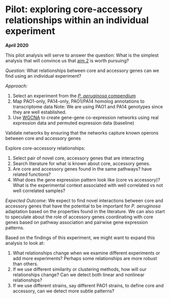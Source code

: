 # Pilot: exploring core-accessory relationships within an individual experiment

**April 2020**

This pilot analysis will serve to answer the question: What is the simplest analysis that will convince us that [aim 2](../README.md) is worth pursuing?


*Question:*  What relationships between core and accessory genes can we find using an individual experiment? 

*Approach:*
1. Select an experiment from the [*P. aeruginosa* compendium](https://msystems.asm.org/content/1/1/e00025-15)
2. Map PAO1-only, PA14-only, PAO1/PA14 homolog annotations to transcriptome data
Note: We are using PAO1 and PA14 genotypes since they are well established.
3. Use [WGCNA](https://bmcbioinformatics.biomedcentral.com/articles/10.1186/1471-2105-9-559) to create gene-gene co-expression networks using real expression data and permuted expression data (baseline)

Validate networks by ensuring that the networks capture known operons between core and accessory genes

Explore core-accessory relationships:
1. Select pair of novel core, accessory genes that are interacting
2. Search literature for what is known about core, accessory genes. 
3. Are core and accessory genes found in the same pathways? have related functions?
4. What does the gene expression pattern look like (core vs accessory)? What is the experimental context associated with well correlated vs not well correlated samples?

*Expected Outcome:* We expect to find novel interactions between core and accessory genes that have the potential to be important for *P. aeruginosa* adaptation based on the properties found in the literature. We can also start to speculate about the role of accessory genes coordinating with core genes based on pathway association and pairwise gene expression patterns.

Based on the findings of this experiment, we might want to expand this analysis to look at:
1. What relationships change when we examine different experiments or add more experiments? Perhaps some relationships are more robust than others.
2. If we use different similarity or clustering methods, how will our relationships change? Can we detect both linear and nonlinear relationships?
3. If we use different strains, say different PAO1 strains, to define core and accessory, can we detect more subtle patterns?